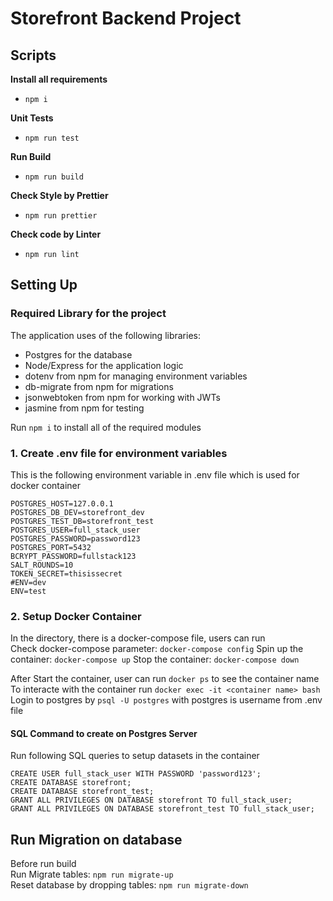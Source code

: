 # Storefront Backend Project
## Scripts
**Install all requirements** <br/>
- `npm i` <br/>

**Unit Tests** <br/>
- `npm run test` <br/>

**Run Build** <br/>
- `npm run build` <br/>

**Check Style by Prettier** <br/>
- `npm run prettier` <br/>

**Check code by Linter** <br/>
- `npm run lint` <br/>


## Setting Up
### Required Library for the project
The application uses of the following libraries:
- Postgres for the database
- Node/Express for the application logic
- dotenv from npm for managing environment variables
- db-migrate from npm for migrations
- jsonwebtoken from npm for working with JWTs
- jasmine from npm for testing

Run `npm i` to install all of the required modules <br/>
### 1. Create .env file for environment variables
This is the following environment variable in .env file which is used for docker container
```
POSTGRES_HOST=127.0.0.1
POSTGRES_DB_DEV=storefront_dev
POSTGRES_TEST_DB=storefront_test
POSTGRES_USER=full_stack_user
POSTGRES_PASSWORD=password123
POSTGRES_PORT=5432
BCRYPT_PASSWORD=fullstack123
SALT_ROUNDS=10
TOKEN_SECRET=thisissecret
#ENV=dev
ENV=test
```

### 2. Setup Docker Container
In the directory, there is a docker-compose file, users can run <br/>
Check docker-compose parameter: `docker-compose config`
Spin up the container: `docker-compose up`
Stop the container: `docker-compose down`

After Start the container, user can run `docker ps` to see the container name <br/>
To interacte with the container run `docker exec -it <container name> bash` <br/>
Login to postgres by `psql -U postgres` with postgres is username from .env file <br/>

#### SQL Command to create on Postgres Server
Run following SQL queries to setup datasets in the container <br/>
```
CREATE USER full_stack_user WITH PASSWORD 'password123';
CREATE DATABASE storefront;
CREATE DATABASE storefront_test;
GRANT ALL PRIVILEGES ON DATABASE storefront TO full_stack_user;
GRANT ALL PRIVILEGES ON DATABASE storefront_test TO full_stack_user;
```
## Run Migration on database
Before run build <br/>
Run Migrate tables: `npm run migrate-up` <br/>
Reset database by dropping tables: `npm run migrate-down` <br/>
